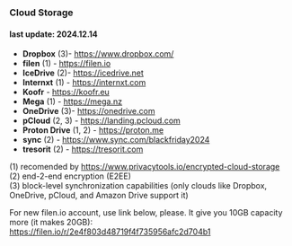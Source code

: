 ### Cloud Storage
#### last update: 2024.12.14
- **Dropbox** (3)- https://www.dropbox.com/
- **filen** (1) - https://filen.io
- **IceDrive** (2)- https://icedrive.net
- **Internxt** (1) - https://internxt.com
- **Koofr** - https://koofr.eu
- **Mega** (1) - https://mega.nz
- **OneDrive** (3)- https://onedrive.com
- **pCloud** (2, 3) - https://landing.pcloud.com
- **Proton Drive** (1, 2) - https://proton.me
- **sync** (2) - https://www.sync.com/blackfriday2024
- **tresorit** (2) - https://tresorit.com

(1) recomended by https://www.privacytools.io/encrypted-cloud-storage  
(2) end-2-end encryption (E2EE)  
(3) block-level synchronization capabilities (only clouds like Dropbox, OneDrive, pCloud, and Amazon Drive support it)

For new filen.io account, use link below, please. It give you 10GB capacity more (it makes 20GB):  
https://filen.io/r/2e4f803d48719f4f735956afc2d704b1
